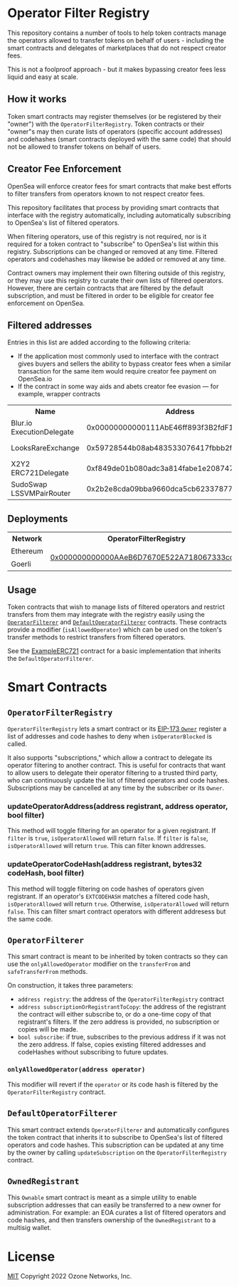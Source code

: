 # Operator Filter Registry

This repository contains a number of tools to help token contracts manage the operators allowed to transfer tokens on behalf of users - including the smart contracts and delegates of marketplaces that do not respect creator fees.

This is not a foolproof approach - but it makes bypassing creator fees less liquid and easy at scale.

## How it works

Token smart contracts may register themselves (or be registered by their "owner") with the `OperatorFilterRegistry`. Token contracts or their "owner"s may then curate lists of operators (specific account addresses) and codehashes (smart contracts deployed with the same code) that should not be allowed to transfer tokens on behalf of users. 

## Creator Fee Enforcement

OpenSea will enforce creator fees for smart contracts that make best efforts to filter transfers from operators known to not respect creator fees.

This repository facilitates that process by providing smart contracts that interface with the registry automatically, including automatically subscribing to OpenSea's list of filtered operators. 

When filtering operators, use of this registry is not required, nor is it required for a token contract to "subscribe" to OpenSea's list within this registry. Subscriptions can be changed or removed at any time. Filtered operators and codehashes may likewise be added or removed at any time.

Contract owners may implement their own filtering outside of this registry, or they may use this registry to curate their own lists of filtered operators. However, there are certain contracts that are filtered by the default subscription, and must be filtered in order to be eligible for creator fee enforcement on OpenSea. 


## Filtered addresses

Entries in this list are added according to the following criteria:
* If the application most commonly used to interface with the contract gives buyers and sellers the ability to bypass creator fees when a similar transaction for the same item would require creator fee payment on OpenSea.io
* If the contract in some way aids and abets creator fee evasion — for example, wrapper contracts

<table>
<tr>
<th>Name</th>
<th>Address</th>
<th>Network</th>
</tr>

<tr>
<td>Blur.io ExecutionDelegate</td>
<td >
0x00000000000111AbE46ff893f3B2fdF1F759a8A8
</td>
<td >
Ethereum Mainnet
</td>
</tr>

<tr>
<td>LooksRareExchange</td>
<td>0x59728544b08ab483533076417fbbb2fd0b17ce3a</td>
<td>Ethereum Mainnet</td>
</tr>

<tr>
<td>X2Y2 ERC721Delegate</td>
<td>0xf849de01b080adc3a814fabe1e2087475cf2e354</td>
<td>Ethereum Mainnet</td>
</tr>

<tr>
<td>SudoSwap LSSVMPairRouter</td>
<td>0x2b2e8cda09bba9660dca5cb6233787738ad68329</td>
<td>Ethereum Mainnet</td>
</tr>

</table>

## Deployments


<table>
<tr>
<th>Network</th>
<th>OperatorFilterRegistry</th>
<th>OpenSea Curated Subscription Address</th>
</tr>

<tr><td>Ethereum</td><td rowspan="14">

[0x000000000000AAeB6D7670E522A718067333cd4E](https://etherscan.io/address/0x000000000000AAeB6D7670E522A718067333cd4E#code)

</td><td rowspan="14">

0x3cc6CddA760b79bAfa08dF41ECFA224f810dCeB6

</td></tr>

<tr><td>Goerli</td></tr>
</table>

## Usage

Token contracts that wish to manage lists of filtered operators and restrict transfers from them may integrate with the registry easily using the [`OperatorFilterer`](src/OperatorFilterer.sol) and [`DefaultOperatorFilterer`](src/DefaultOperatorFilterer.sol) contracts. These contracts provide a modifier (`isAllowedOperator`) which can be used on the token's transfer methods to restrict transfers from filtered operators.

See the [ExampleERC721](src/example/ExampleERC721.sol) contract for a basic implementation that inherits the `DefaultOperatorFilterer`.


# Smart Contracts
## `OperatorFilterRegistry`

`OperatorFilterRegistry` lets a smart contract or its [EIP-173 `Owner`](https://eips.ethereum.org/EIPS/eip-173) register a list of addresses and code hashes to deny when `isOperatorBlocked` is called.

It also supports "subscriptions," which allow a contract to delegate its operator filtering to another contract. This is useful for contracts that want to allow users to delegate their operator filtering to a trusted third party, who can continuously update the list of filtered operators and code hashes. Subscriptions may be cancelled at any time by the subscriber or its `Owner`.


### updateOperatorAddress(address registrant, address operator, bool filter)
This method will toggle filtering for an operator for a given registrant. If `filter` is `true`,  `isOperatorAllowed` will return `false`. If `filter` is `false`, `isOperatorAllowed` will return `true`. This can filter known addresses.

### updateOperatorCodeHash(address registrant, bytes32 codeHash, bool filter)
This method will toggle filtering on code hashes of operators given registrant. If an operator's `EXTCODEHASH` matches a filtered code hash, `isOperatorAllowed` will return `true`. Otherwise, `isOperatorAllowed` will return `false`. This can filter smart contract operators with different addresess but the same code.


## `OperatorFilterer`

This smart contract is meant to be inherited by token contracts so they can use the `onlyAllowedOperator` modifier on the `transferFrom` and `safeTransferFrom` methods.

On construction, it takes three parameters:
- `address registry`: the address of the `OperatorFilterRegistry` contract
- `address subscriptionOrRegistrantToCopy`: the address of the registrant the contract will either subscribe to, or do a one-time copy of that registrant's filters. If the zero address is provided, no subscription or copies will be made.
- `bool subscribe`: if true, subscribes to the previous address if it was not the zero address. If false, copies existing filtered addresses and codeHashes without subscribing to future updates.

### `onlyAllowedOperator(address operator)`
This modifier will revert if the `operator` or its code hash is filtered by the `OperatorFilterRegistry` contract.
## `DefaultOperatorFilterer`

This smart contract extends `OperatorFilterer` and automatically configures the token contract that inherits it to subscribe to OpenSea's list of filtered operators and code hashes. This subscription can be updated at any time by the owner by calling `updateSubscription` on the `OperatorFilterRegistry` contract.

## `OwnedRegistrant`

This `Ownable` smart contract is meant as a simple utility to enable subscription addresses that can easily be transferred to a new owner for administration. For example: an EOA curates a list of filtered operators and code hashes, and then transfers ownership of the `OwnedRegistrant` to a multisig wallet. 

# License

[MIT](LICENSE) Copyright 2022 Ozone Networks, Inc.
